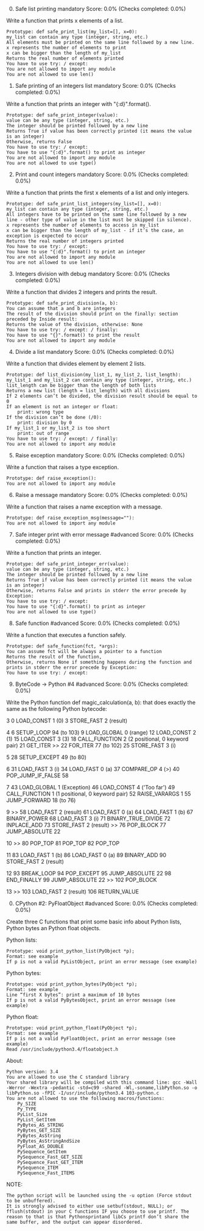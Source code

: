 
0. Safe list printing
mandatory
Score: 0.0% (Checks completed: 0.0%)

Write a function that prints x elements of a list.

    Prototype: def safe_print_list(my_list=[], x=0):
    my_list can contain any type (integer, string, etc.)
    All elements must be printed on the same line followed by a new line.
    x represents the number of elements to print
    x can be bigger than the length of my_list
    Returns the real number of elements printed
    You have to use try: / except:
    You are not allowed to import any module
    You are not allowed to use len()


1. Safe printing of an integers list
mandatory
Score: 0.0% (Checks completed: 0.0%)

Write a function that prints an integer with "{:d}".format().

    Prototype: def safe_print_integer(value):
    value can be any type (integer, string, etc.)
    The integer should be printed followed by a new line
    Returns True if value has been correctly printed (it means the value is an integer)
    Otherwise, returns False
    You have to use try: / except:
    You have to use "{:d}".format() to print as integer
    You are not allowed to import any module
    You are not allowed to use type()


2. Print and count integers
mandatory
Score: 0.0% (Checks completed: 0.0%)

Write a function that prints the first x elements of a list and only integers.

    Prototype: def safe_print_list_integers(my_list=[], x=0):
    my_list can contain any type (integer, string, etc.)
    All integers have to be printed on the same line followed by a new line - other type of value in the list must be skipped (in silence).
    x represents the number of elements to access in my_list
    x can be bigger than the length of my_list - if it’s the case, an exception is expected to occur
    Returns the real number of integers printed
    You have to use try: / except:
    You have to use "{:d}".format() to print an integer
    You are not allowed to import any module
    You are not allowed to use len()


3. Integers division with debug
mandatory
Score: 0.0% (Checks completed: 0.0%)

Write a function that divides 2 integers and prints the result.

    Prototype: def safe_print_division(a, b):
    You can assume that a and b are integers
    The result of the division should print on the finally: section preceded by Inside result:
    Returns the value of the division, otherwise: None
    You have to use try: / except: / finally:
    You have to use "{}".format() to print the result
    You are not allowed to import any module


4. Divide a list
mandatory
Score: 0.0% (Checks completed: 0.0%)

Write a function that divides element by element 2 lists.

    Prototype: def list_division(my_list_1, my_list_2, list_length):
    my_list_1 and my_list_2 can contain any type (integer, string, etc.)
    list_length can be bigger than the length of both lists
    Returns a new list (length = list_length) with all divisions
    If 2 elements can’t be divided, the division result should be equal to 0
    If an element is not an integer or float:
        print: wrong type
    If the division can’t be done (/0):
        print: division by 0
    If my_list_1 or my_list_2 is too short
        print: out of range
    You have to use try: / except: / finally:
    You are not allowed to import any module


5. Raise exception
mandatory
Score: 0.0% (Checks completed: 0.0%)

Write a function that raises a type exception.

    Prototype: def raise_exception():
    You are not allowed to import any module


6. Raise a message
mandatory
Score: 0.0% (Checks completed: 0.0%)

Write a function that raises a name exception with a message.

    Prototype: def raise_exception_msg(message=""):
    You are not allowed to import any module


7. Safe integer print with error message
#advanced
Score: 0.0% (Checks completed: 0.0%)

Write a function that prints an integer.

    Prototype: def safe_print_integer_err(value):
    value can be any type (integer, string, etc.)
    The integer should be printed followed by a new line
    Returns True if value has been correctly printed (it means the value is an integer)
    Otherwise, returns False and prints in stderr the error precede by Exception:
    You have to use try: / except:
    You have to use "{:d}".format() to print as integer
    You are not allowed to use type()


8. Safe function
#advanced
Score: 0.0% (Checks completed: 0.0%)

Write a function that executes a function safely.

    Prototype: def safe_function(fct, *args):
    You can assume fct will be always a pointer to a function
    Returns the result of the function,
    Otherwise, returns None if something happens during the function and prints in stderr the error precede by Exception:
    You have to use try: / except:


9. ByteCode -> Python #4
#advanced
Score: 0.0% (Checks completed: 0.0%)

Write the Python function def magic_calculation(a, b): that does exactly the same as the following Python bytecode:

  3           0 LOAD_CONST               1 (0)
              3 STORE_FAST               2 (result)

  4           6 SETUP_LOOP              94 (to 103)
              9 LOAD_GLOBAL              0 (range)
             12 LOAD_CONST               2 (1)
             15 LOAD_CONST               3 (3)
             18 CALL_FUNCTION            2 (2 positional, 0 keyword pair)
             21 GET_ITER
        >>   22 FOR_ITER                77 (to 102)
             25 STORE_FAST               3 (i)

  5          28 SETUP_EXCEPT            49 (to 80)

  6          31 LOAD_FAST                3 (i)
             34 LOAD_FAST                0 (a)
             37 COMPARE_OP               4 (>)
             40 POP_JUMP_IF_FALSE       58

  7          43 LOAD_GLOBAL              1 (Exception)
             46 LOAD_CONST               4 ('Too far')
             49 CALL_FUNCTION            1 (1 positional, 0 keyword pair)
             52 RAISE_VARARGS            1
             55 JUMP_FORWARD            18 (to 76)

  9     >>   58 LOAD_FAST                2 (result)
             61 LOAD_FAST                0 (a)
             64 LOAD_FAST                1 (b)
             67 BINARY_POWER
             68 LOAD_FAST                3 (i)
             71 BINARY_TRUE_DIVIDE
             72 INPLACE_ADD
             73 STORE_FAST               2 (result)
        >>   76 POP_BLOCK
             77 JUMP_ABSOLUTE           22

 10     >>   80 POP_TOP
             81 POP_TOP
             82 POP_TOP

 11          83 LOAD_FAST                1 (b)
             86 LOAD_FAST                0 (a)
             89 BINARY_ADD
             90 STORE_FAST               2 (result)

 12          93 BREAK_LOOP
             94 POP_EXCEPT
             95 JUMP_ABSOLUTE           22
             98 END_FINALLY
             99 JUMP_ABSOLUTE           22
        >>  102 POP_BLOCK

 13     >>  103 LOAD_FAST                2 (result)
            106 RETURN_VALUE


0. CPython #2: PyFloatObject
#advanced
Score: 0.0% (Checks completed: 0.0%)

Create three C functions that print some basic info about Python lists, Python bytes an Python float objects.


Python lists:

    Prototype: void print_python_list(PyObject *p);
    Format: see example
    If p is not a valid PyListObject, print an error message (see example)

Python bytes:

    Prototype: void print_python_bytes(PyObject *p);
    Format: see example
    Line “first X bytes”: print a maximum of 10 bytes
    If p is not a valid PyBytesObject, print an error message (see example)

Python float:

    Prototype: void print_python_float(PyObject *p);
    Format: see example
    If p is not a valid PyFloatObject, print an error message (see example)
    Read /usr/include/python3.4/floatobject.h

About:

    Python version: 3.4
    You are allowed to use the C standard library
    Your shared library will be compiled with this command line: gcc -Wall -Werror -Wextra -pedantic -std=c99 -shared -Wl,-soname,libPython.so -o libPython.so -fPIC -I/usr/include/python3.4 103-python.c
    You are not allowed to use the following macros/functions:
        Py_SIZE
        Py_TYPE
        PyList_Size
        PyList_GetItem
        PyBytes_AS_STRING
        PyBytes_GET_SIZE
        PyBytes_AsString
        PyBytes_AsStringAndSize
        PyFloat_AS_DOUBLE
        PySequence_GetItem
        PySequence_Fast_GET_SIZE
        PySequence_Fast_GET_ITEM
        PySequence_ITEM
        PySequence_Fast_ITEMS

NOTE:

    The python script will be launched using the -u option (Force stdout to be unbuffered).
    It is strongly advised to either use setbuf(stdout, NULL); or fflush(stdout) in your C functions IF you choose to use printf. The reason to that is that Pythonsprintand libCs printf don’t share the same buffer, and the output can appear disordered.



